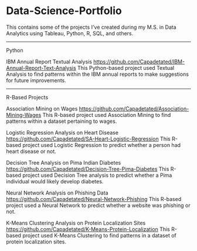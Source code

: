 # Data-Science-Portfolio
This contains some of the projects I've created during my M.S. in Data Analytics using Tableau, Python, R, SQL, and others.

_________________________________________________________
Python

IBM Annual Report Textual Analysis
https://github.com/Capadetated/IBM-Annual-Report-Text-Analysis
This Python-based project used Textual Analysis to find patterns within the IBM annual reports to make suggestions for future improvements.

_________________________________________________________
R-Based Projects

Association Mining on Wages
https://github.com/Capadetated/Association-Mining-Wages
This R-based project used Association Mining to find patterns within a dataset pertaining to wages.

Logistic Regression Analysis on Heart Disease
https://github.com/Capadetated/SA-Heart-Logistic-Regression
This R-based project used Logistic Regression to predict whether a person had heart disease or not.

Decision Tree Analysis on Pima Indian Diabetes
https://github.com/Capadetated/Decision-Tree-Pima-Diabetes
This R-based project used Decision Tree analysis to predict whether a Pima individual would likely develop diabetes.

Neural Network Analysis on Phishing Data
https://github.com/Capadetated/Neural-Network-Phishing
This R-based project used a Neural Network to predict whether a website was phishing or not. 

K-Means Clustering Analysis on Protein Localization Sites
https://github.com/Capadetated/K-Means-Protein-Localization
This R-based project used K-Means Clustering to find patterns in a dataset of protein localization sites.
